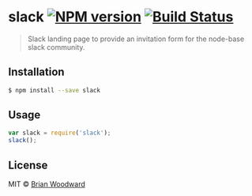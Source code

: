 # slack [![NPM version](https://badge.fury.io/js/slack.svg)](https://npmjs.org/package/slack) [![Build Status](https://travis-ci.org/node-base/slack.svg?branch=master)](https://travis-ci.org/node-base/slack)

> Slack landing page to provide an invitation form for the node-base slack community.

## Installation

```sh
$ npm install --save slack
```

## Usage

```js
var slack = require('slack');
slack();
```

## License

MIT © [Brian Woodward](https://github.com/doowb)
